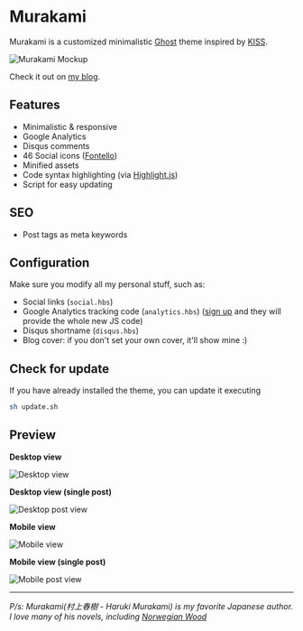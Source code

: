 # Murakami
Murakami is a customized minimalistic [Ghost](https://ghost.org/) theme inspired by
[KISS](https://github.com/calincru/KISS).

![Murakami Mockup](http://i.imgur.com/FNuEFEj.jpg)

Check it out on [my blog](http://quangteomedia.com).

## Features
- Minimalistic & responsive
- Google Analytics
- Disqus comments
- 46 Social icons ([Fontello](http://fontello.com))
- Minified assets
- Code syntax highlighting (via [Highlight.js](https://highlightjs.org/))
- Script for easy updating

## SEO
- Post tags as meta keywords

## Configuration
Make sure you modify all my personal stuff, such as:
- Social links (`social.hbs`)
- Google Analytics tracking code (`analytics.hbs`) ([sign
  up](https://accounts.google.com/ServiceLogin?service=analytics&userexp=signup&hl=en)
  and they will provide the whole new JS code)
- Disqus shortname (`disqus.hbs`)
- Blog cover: if you don't set your own cover, it'll show mine :)

## Check for update

If you have already installed the theme, you can update it executing

```bash
sh update.sh
```

## Preview

**Desktop view**

![Desktop view](http://i.imgur.com/uPSWrxE.png)

**Desktop view (single post)**

![Desktop post view](http://i.imgur.com/RHsnxuM.png)

**Mobile view**

![Mobile view](http://i.imgur.com/crGgbQb.png)

**Mobile view (single post)**

![Mobile post view](http://i.imgur.com/nh4v29A.png)

___

*P/s: Murakami(村上春樹 - Haruki Murakami) is my favorite Japanese author.*
*I love many of his novels, including [Norwegian Wood](https://en.wikipedia.org/wiki/Norwegian_Wood_(novel))*